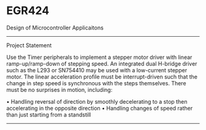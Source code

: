 # EGR424
Design of Microcontroller Applicaitons

-- -----------------------------------
Project Statement

Use the Timer peripherals to implement a stepper motor driver with linear ramp-up/ramp-down of stepping speed. An integrated dual H-bridge driver such as the L293 or SN754410 may be used with a low-current stepper motor. The linear acceleration profile must be interrupt-driven such that the change in step speed is synchronous with the steps themselves. 
There must be no surprises in motion, including: 

• Handling reversal of direction by smoothly decelerating to a stop then accelerating in the opposite direction 
• Handling changes of speed rather than just starting from a standstill 

-- -----------------------------------


